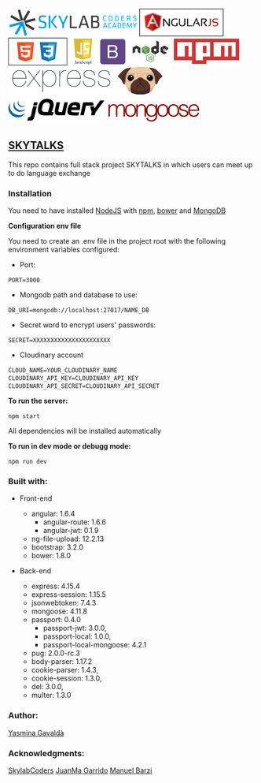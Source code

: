 [![Skylab](https://github.com/Iggy-Codes/logo-images/blob/master/logos/skylab-56.png)](http://www.skylabcoders.com/) [![AngularJS](https://github.com/Iggy-Codes/logo-images/blob/master/logos/angularjs.png)](https://angularjs.org/) [![HTML5 and CSS3](https://github.com/Iggy-Codes/logo-images/blob/master/logos/html5andcss3.png)](http://www.w3.org/) [![JavaScript](https://github.com/Iggy-Codes/logo-images/blob/master/logos/js.png)](http://www.w3.org/) [![Bootstrap](https://github.com/Iggy-Codes/logo-images/blob/master/logos/bootstrap.png)](http://getbootstrap.com/) [![NodeJS](https://github.com/Iggy-Codes/logo-images/blob/master/logos/nodejs.png)](https://nodejs.org/) [![npm](https://github.com/Iggy-Codes/logo-images/blob/master/logos/npm.png)](https://www.npmjs.com/) [![ExpressJS](https://github.com/Iggy-Codes/logo-images/blob/master/logos/expressjs.png)](http://www.expressjs.com/) [![PugJS](https://github.com/Iggy-Codes/logo-images/blob/master/logos/pug.png)](http://www.pugjs.org/) [![jQuery](https://github.com/Iggy-Codes/logo-images/blob/master/logos/jquery.png)](http://jquery.com/)  [![Mongoose](https://github.com/MarioTerron/logo-images/blob/master/logos/mongoose.png)](http://http://mongoosejs.com/) 

## [SKYTALKS]

[SKYTALKS]:https://skytalks.herokuapp.com/#!/

This repo contains full stack project SKYTALKS in which users 
can meet up to do language exchange

### Installation

You need to have installed [NodeJS] with [npm], [bower] and [MongoDB]

[NodeJS]:(https://nodejs.org/en/)
[npm]:(https://www.npmjs.com/)
[bower]:(https://bower.io/)
[MongoDB]:(https://www.mongodb.com/)

**Configuration env file**

You need to create an .env file in the project root with the following environment variables configured:

* Port:

~~~
PORT=3000
~~~

* Mongodb path and database to use:

~~~
DB_URI=mongodb://localhost:27017/NAME_DB
~~~

* Secret word to encrypt users' passwords:

~~~
SECRET=XXXXXXXXXXXXXXXXXXXXXX
~~~

* Cloudinary account

~~~
CLOUD_NAME=YOUR_CLOUDINARY_NAME
CLOUDINARY_API_KEY=CLOUDINARY_API_KEY
CLOUDINARY_API_SECRET=CLOUDINARY_API_SECRET
~~~

**To run the server:**

~~~
npm start
~~~

All dependencies will be installed automatically

**To run in dev mode or debugg mode:**

~~~
npm run dev
~~~

### Built with:

* Front-end

    - angular: 1.6.4
        + angular-route: 1.6.6
        + angular-jwt: 0.1.9
    - ng-file-upload: 12.2.13
    - bootstrap: 3.2.0
    - bower: 1.8.0


* Back-end

    - express: 4.15.4
    - express-session: 1.15.5
    - jsonwebtoken: 7.4.3
    - mongoose: 4.11.8
    - passport: 0.4.0
        + passport-jwt: 3.0.0,
        + passport-local: 1.0.0,
        + passport-local-mongoose: 4.2.1
    - pug: 2.0.0-rc.3
    - body-parser: 1.17.2
    - cookie-parser: 1.4.3,
    - cookie-session: 1.3.0,
    - del: 3.0.0,
    - multer: 1.3.0

### Author:

[Yasmina Gavaldà]

[Yasmina Gavaldà]:https://github.com/yasminagavalda

### Acknowledgments:

[SkylabCoders]
[JuanMa Garrido]
[Manuel Barzi]

[SkylabCoders]:https://github.com/SkylabCoders
[JuanMa Garrido]:https://github.com/juanmaguitar
[Manuel Barzi]:https://github.com/manuelbarzi
